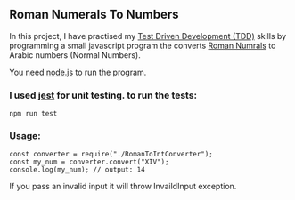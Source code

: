 ## Roman Numerals To Numbers

In this project, I have practised my [Test Driven Development (TDD)](https://en.wikipedia.org/wiki/Test-driven_development) skills by programming a small javascript program the converts [Roman Numrals](https://en.wikipedia.org/wiki/Roman_numerals) to Arabic numbers (Normal Numbers).

You need [node.js](https://nodejs.org/en/) to run the program.

### I used [jest](https://jestjs.io/) for unit testing. to run the tests:

    npm run test

### Usage:

    const converter = require("./RomanToIntConverter");
    const my_num = converter.convert("XIV");
    console.log(my_num); // output: 14

If you pass an invalid input it will throw InvaildInput exception.
